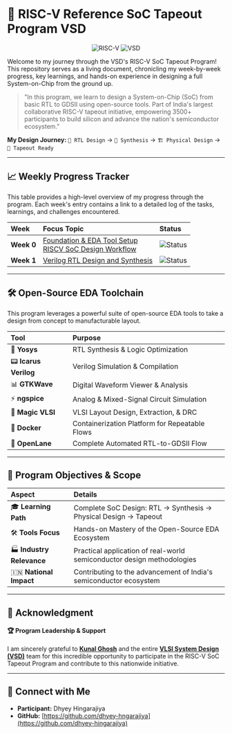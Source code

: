 # 🚀 RISC-V Reference SoC Tapeout Program VSD

<div align="center">

![RISC-V](https://img.shields.io/badge/RISC--V-SoC%20Tapeout-blue?style=for-the-badge&logo=riscv)
![VSD](https://img.shields.io/badge/VSDIAT-Program-orange?style=for-the-badge)
<br>

</div>

Welcome to my journey through the VSD's RISC-V SoC Tapeout Program! This repository serves as a living document, chronicling my week-by-week progress, key learnings, and hands-on experience in designing a full System-on-Chip from the ground up.

> "In this program, we learn to design a System-on-Chip (SoC) from basic RTL to GDSII using open-source tools. Part of India's largest collaborative RISC-V tapeout initiative, empowering 3500+ participants to build silicon and advance the nation's semiconductor ecosystem."

**My Design Journey:** `📝 RTL Design` → `🔄 Synthesis` → `🏗️ Physical Design` → `🎯 Tapeout Ready`

---

## 📈 Weekly Progress Tracker

This table provides a high-level overview of my progress through the program. Each week's entry contains a link to a detailed log of the tasks, learnings, and challenges encountered.

| Week | Focus Topic | Status |
| :--- | :--- | :--- |
| **Week 0** | [Foundation & EDA Tool Setup](./Week0) <br> [RISCV SoC Design Workflow](./Week0/RISC-V%20SoC%20Design%20Workflow.md)| ![Status](https://img.shields.io/badge/Status-Complete-brightgreen?style=for-the-badge) |
| **Week 1** | [Verilog RTL Design and Synthesis](./Week1) | ![Status](https://img.shields.io/badge/Status-Complete-brightgreen?style=for-the-badge) |

---

## 🛠️ Open-Source EDA Toolchain

This program leverages a powerful suite of open-source EDA tools to take a design from concept to manufacturable layout.

| Tool | Purpose |
| :--- | :--- |
| 🧠 **Yosys** | RTL Synthesis & Logic Optimization |
| 📟 **Icarus Verilog** | Verilog Simulation & Compilation |
| 📊 **GTKWave** | Digital Waveform Viewer & Analysis |
| ⚡ **ngspice** | Analog & Mixed-Signal Circuit Simulation |
| 🎨 **Magic VLSI** | VLSI Layout Design, Extraction, & DRC |
| 🐳 **Docker** | Containerization Platform for Repeatable Flows |
| 🌊 **OpenLane** | Complete Automated RTL-to-GDSII Flow |

---

## 🎯 Program Objectives & Scope

| Aspect | Details |
| :--- | :--- |
| 🎓 **Learning Path** | Complete SoC Design: RTL → Synthesis → Physical Design → Tapeout |
| 🛠️ **Tools Focus** | Hands-on Mastery of the Open-Source EDA Ecosystem |
| 🏭 **Industry Relevance** | Practical application of real-world semiconductor design methodologies |
| 🇮🇳 **National Impact** | Contributing to the advancement of India's semiconductor ecosystem |

---

## 🙏 Acknowledgment

#### 🏆 Program Leadership & Support

I am sincerely grateful to [**Kunal Ghosh**](https://github.com/kunalg123) and the entire  **[VLSI System Design (VSD)](https://vsdiat.vlsisystemdesign.com/)** team for this incredible opportunity to participate in the RISC-V SoC Tapeout Program and contribute to this nationwide initiative.

---

## 🔗 Connect with Me

- **Participant:** Dhyey Hingarajiya
- **GitHub:** [https://github.com/dhyey-hngarajiya](https://github.com/dhyey-hingarajiya)
